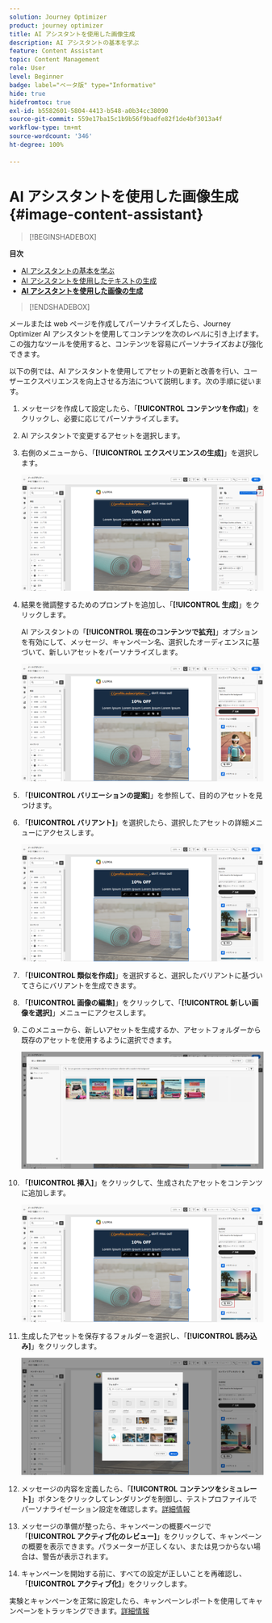 ```yaml
---
solution: Journey Optimizer
product: journey optimizer
title: AI アシスタントを使用した画像生成
description: AI アシスタントの基本を学ぶ
feature: Content Assistant
topic: Content Management
role: User
level: Beginner
badge: label="ベータ版" type="Informative"
hide: true
hidefromtoc: true
exl-id: b5582601-5804-4413-b548-a0b34cc38090
source-git-commit: 559e17ba15c1b9b56f9badfe82f1de4bf3013a4f
workflow-type: tm+mt
source-wordcount: '346'
ht-degree: 100%

---
```


# AI アシスタントを使用した画像生成 {#image-content-assistant}

>[!BEGINSHADEBOX]

**目次**

* [AI アシスタントの基本を学ぶ](gs-generative.md)
* [AI アシスタントを使用したテキストの生成](generative-content.md)
* **[AI アシスタントを使用した画像の生成](generative-image.md)**

>[!ENDSHADEBOX]

メールまたは web ページを作成してパーソナライズしたら、Journey Optimizer AI アシスタントを使用してコンテンツを次のレベルに引き上げます。この強力なツールを使用すると、コンテンツを容易にパーソナライズおよび強化できます。

以下の例では、AI アシスタントを使用してアセットの更新と改善を行い、ユーザーエクスペリエンスを向上させる方法について説明します。次の手順に従います。

1. メッセージを作成して設定したら、「**[!UICONTROL コンテンツを作成]**」をクリックし、必要に応じてパーソナライズします。

1. AI アシスタントで変更するアセットを選択します。

1. 右側のメニューから、「**[!UICONTROL エクスペリエンスの生成]**」を選択します。

   ![](assets/gen-ai-image-1.png)

1. 結果を微調整するためのプロンプトを追加し、「**[!UICONTROL 生成]**」をクリックします。

   AI アシスタントの「**[!UICONTROL 現在のコンテンツで拡充]**」オプションを有効にして、メッセージ、キャンペーン名、選択したオーディエンスに基づいて、新しいアセットをパーソナライズします。

   ![](assets/gen-ai-image-2.png)

1. 「**[!UICONTROL バリエーションの提案]**」を参照して、目的のアセットを見つけます。

1. 「**[!UICONTROL バリアント]**」を選択したら、選択したアセットの詳細メニューにアクセスします。

   ![](assets/gen-ai-image-3.png)

1. 「**[!UICONTROL 類似を作成]**」を選択すると、選択したバリアントに基づいてさらにバリアントを生成できます。

1. 「**[!UICONTROL 画像の編集]**」をクリックして、「**[!UICONTROL 新しい画像を選択]**」メニューにアクセスします。

1. このメニューから、新しいアセットを生成するか、アセットフォルダーから既存のアセットを使用するように選択できます。

   ![](assets/gen-ai-image-4.png)

1. 「**[!UICONTROL 挿入]**」をクリックして、生成されたアセットをコンテンツに追加します。

   ![](assets/gen-ai-image-5.png)

1. 生成したアセットを保存するフォルダーを選択し、「**[!UICONTROL 読み込み]**」をクリックします。

   ![](assets/gen-ai-image-6.png)

1. メッセージの内容を定義したら、「**[!UICONTROL コンテンツをシミュレート]**」ボタンをクリックしてレンダリングを制御し、テストプロファイルでパーソナライゼーション設定を確認します。[詳細情報](../content-management/preview-test.md)

1. メッセージの準備が整ったら、キャンペーンの概要ページで「**[!UICONTROL アクティブ化のレビュー]**」をクリックして、キャンペーンの概要を表示できます。パラメーターが正しくない、または見つからない場合は、警告が表示されます。

1. キャンペーンを開始する前に、すべての設定が正しいことを再確認し、「**[!UICONTROL アクティブ化]**」をクリックします。

実験とキャンペーンを正常に設定したら、キャンペーンレポートを使用してキャンペーンをトラッキングできます。[詳細情報](../reports/campaign-global-report.md#experimentation-report)

